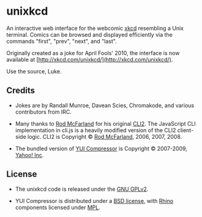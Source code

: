 unixkcd
=========

An interactive web interface for the webcomic [xkcd](http://xkcd.com) resembling a Unix terminal. Comics can be browsed and displayed efficiently via the commands "first", "prev", "next", and "last".

Originally created as a joke for April Fools' 2010, the interface is now available at [http://xkcd.com/unixkcd/](http://xkcd.com/unixkcd/).

Use the source, Luke.

Credits
-------

* Jokes are by Randall Munroe, Davean Scies, Chromakode, and various contributors from IRC.

* Many thanks to [Rod McFarland](http://thrind.xamai.ca/) for his original [CLI2](http://code.google.com/p/wordpress-cli/). The JavaScript CLI implementation in cli.js is a heavily modified version of the CLI2 client-side logic. CLI2 is Copyright © [Rod McFarland](http://thrind.xamai.ca/), 2006, 2007, 2008.

* The bundled version of [YUI Compressor](http://developer.yahoo.com/yui/compressor/) is  Copyright © 2007-2009, [Yahoo! Inc](http://yahoo.com). 


License
-------

* The unixkcd code is released under  the [GNU GPLv2](http://www.gnu.org/licenses/gpl-2.0.html).

* YUI Compressor is distributed under a [BSD license](http://developer.yahoo.com/yui/license.html), with [Rhino](http://www.mozilla.org/rhino/) components licensed under [MPL](http://www.mozilla.org/MPL/).
